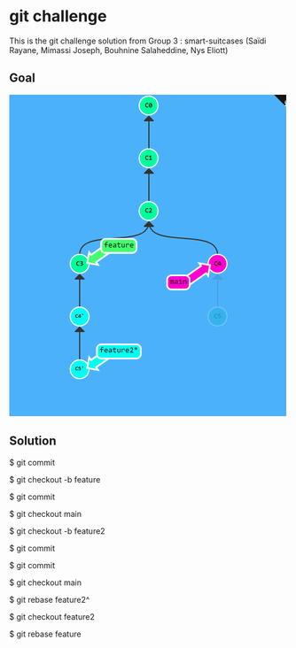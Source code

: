 # git challenge
This is the git challenge solution from Group 3 : smart-suitcases (Saïdi Rayane, Mimassi Joseph, Bouhnine Salaheddine, Nys Eliott)

## Goal
![Goal](goal.png)

## Solution

$ git commit

$ git checkout -b feature

$ git commit

$ git checkout main

$ git checkout -b feature2

$ git commit

$ git commit

$ git checkout main

$ git rebase feature2^

$ git checkout feature2

$ git rebase feature
